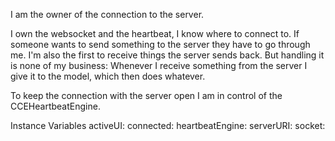 I am the owner of the connection to the server.

I own the websocket and the heartbeat, I know where to connect to. 
If someone wants to send something to the server they have to go through me.
I'm also the first to receive things the server sends back. But handling it is none of my business:
Whenever I receive something from the server I give it to the model, which then does whatever.

To keep the connection with the server open I am in control of the CCEHeartbeatEngine.


Instance Variables
	activeUI:		<Object>
	connected:		<Object>
	heartbeatEngine:		<Object>
	serverURI:		<Object>
	socket:		<Object>
	ui:		<Object>

activeUI
	- xxxxx

connected
	- xxxxx

heartbeatEngine
	- xxxxx

serverURI
	- xxxxx

socket
	- xxxxx

ui
	- xxxxx
